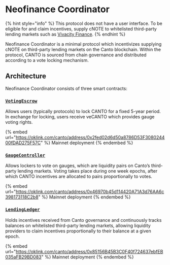 # Neofinance Coordinator

{% hint style="info" %}
This protocol does not have a user interface. To be eligible for and claim incentives, supply cNOTE to whitelisted third-party lending markets such as [Vivacity Finance](https://vivacity.finance/).
{% endhint %}

Neofinance Coordinator is a minimal protocol which incentivizes supplying cNOTE on third-party lending markets on the Canto blockchain. Within the protocol, CANTO is sourced from chain governance and distributed according to a vote locking mechanism.

## Architecture <a href="#architecture" id="architecture"></a>

Neofinance Coordinator consists of three smart contracts:

### [`VotingEscrow`](votingescrow.md) <a href="#votingescrow" id="votingescrow"></a>

Allows users (typically protocols) to lock CANTO for a fixed 5-year period. In exchange for locking, users receive veCANTO which provides gauge voting rights.

{% embed url="https://oklink.com/canto/address/0x2fed02d6d50a8786D53F308024400fDAD275F57C" %}
Mainnet deployment
{% endembed %}

### [`GaugeController`](./#gaugecontroller) <a href="#gaugecontroller" id="gaugecontroller"></a>

Allows lockers to vote on gauges, which are liquidity pairs on Canto’s third-party lending markets. Voting takes place during one week epochs, after which CANTO incentives are allocated to pairs proportionally to votes.

{% embed url="https://oklink.com/canto/address/0x46970b45d114420A71A3d76AA6c398173118C2b8" %}
Mainnet deployment
{% endembed %}

### [`LendingLedger`](./#lendingledger) <a href="#lendingledger" id="lendingledger"></a>

Holds incentives received from Canto governance and continuously tracks balances on whitelisted third-party lending markets, allowing liquidity providers to claim incentives proportionally to their balance at a given epoch.

{% embed url="https://oklink.com/canto/address/0x85156B45B3C0F40f724637ebfEB035aFB29BD083" %}
Mainnet deployment
{% endembed %}
